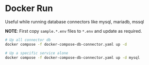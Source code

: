 # Docker Run

Useful while running database connectors like mysql, mariadb, mssql

**NOTE**: First copy `sample.*.env` files to `*.env` and update as required.

```bash
# Up all connector db
docker compose -f docker-compose-db-connector.yaml up -d

# Up a specific service alone
docker compose -f docker-compose-db-connector.yaml up -d mysql
```
